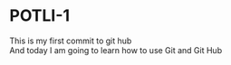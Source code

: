 # POTLI-1
This is my first commit to git hub <br>
And today I am going to learn how to use Git and Git Hub
